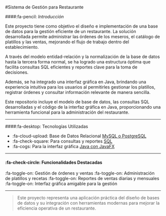 #Sistema de Gestión para Restaurante

####:fa-pencil: *Introducción* 

Este proyecto tiene como objetivo el diseño e implementación de una base de datos para la gestión eficiente de un restaurante. La solución desarrollada permite administrar las órdenes de los meseros, el catálogo de platillos y las ventas, mejorando el flujo de trabajo dentro del establecimiento.

A través del modelo entidad-relación y la normalización de la base de datos hasta la tercera forma normal, se ha logrado una estructura óptima que facilita consultas SQL eficientes y reportes clave para la toma de decisiones.

Además, se ha integrado una interfaz gráfica en Java, brindando una experiencia intuitiva para los usuarios al permitirles gestionar los platillos, registrar órdenes y consultar información relevante de manera sencilla.

Este repositorio incluye el modelo de base de datos, las consultas SQL desarrolladas y el código de la interfaz gráfica en Java, proporcionando una herramienta funcional para la administración del restaurante.

------------
####:fa-desktop:  Tecnologías Utilizadas

- :fa-cloud-upload: Base de Datos Relacional [MySQL o PostgreSQL](https://www.mysql.com/)
- :fa-check-square: Para consultas y reportes [SQL](https://www.microsoft.com/es-es/sql-server/sql-server-2022)
- :fa-cogs: Para la interfaz gráfica [Java con JavaFX ](https://openjfx.io/)

------------
#### :fa-check-circle: Funcionalidades Destacadas
:fa-toggle-on:  Gestión de órdenes y ventas
:fa-toggle-on:  Administración de platillos y recetas
:fa-toggle-on:  Reportes de ventas diarias y mensuales
:fa-toggle-on:  Interfaz gráfica amigable para la gestión

------------

>Este proyecto representa una aplicación práctica del diseño de bases de datos y su integración con herramientas modernas para mejorar la eficiencia operativa de un restaurante.
